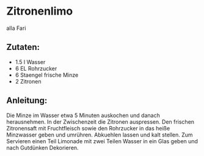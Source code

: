Zitronenlimo
===
alla Fari

Zutaten:
---
- 1.5 l Wasser
- 6 EL Rohrzucker
- 6 Staengel frische Minze
- 2  Zitronen

Anleitung:
---
Die Minze im Wasser etwa 5 Minuten auskochen und danach herausnehmen.
In der Zwischenzeit die Zitronen auspressen.
Den frischen Zitronensaft mit Fruchtfleisch sowie den Rohrzucker in das heiße Minzwasser geben und umrühren.
Abkuehlen lassen und kalt stellen.
Zum Servieren einen Teil Limonade mit zwei Teilen Wasser in ein Glas geben und nach Gutdünken Dekorieren.